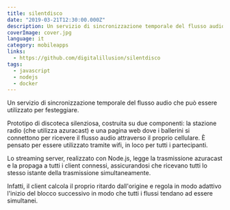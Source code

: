 ```yaml
---
title: silentdisco
date: "2019-03-21T12:30:00.000Z"
description: Un servizio di sincronizzazione temporale del flusso audio che può essere utilizzato per festeggiare.
coverImage: cover.jpg
language: it
category: mobileapps
links:
  - https://github.com/digitalillusion/silentdisco
tags:
  - javascript
  - nodejs
  - docker
---
```


Un servizio di sincronizzazione temporale del flusso audio che può essere utilizzato per festeggiare.

Prototipo di discoteca silenziosa, costruita su due componenti: la stazione radio (che utilizza azuracast) e una pagina web dove i ballerini si connettono per ricevere il flusso audio attraverso il proprio cellulare. È pensato per essere utilizzato tramite wifi, in loco per tutti i partecipanti.

Lo streaming server, realizzato con Node.js, legge la trasmissione azuracast e la propaga a tutti i client connessi, assicurandosi che ricevano tutti lo stesso istante della trasmissione simultaneamente.

Infatti, il client calcola il proprio ritardo dall'origine e regola in modo adattivo l'inizio del blocco successivo in modo che tutti i flussi tendano ad essere simultanei.  